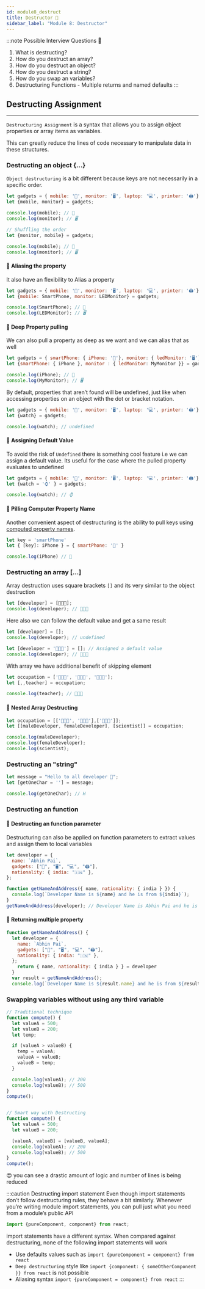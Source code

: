 ```yaml
---
id: module8_destruct
title: Destructor 🔨
sidebar_label: "Module 8: Destructor"
---
```


:::note Possible Interview Questions 🔎
1. What is destructing?
2. How do you destruct an array?
3. How do you destruct an object?
4. How do you destruct a string?
5. How do you swap an variables?
6. Destructuring Functions - Multiple returns and named defaults
:::

## Destructing Assignment
----

`Destructuring Assignment` is a syntax that allows you to assign object properties or array items as variables. 

This can greatly reduce the lines of code necessary to manipulate data in these structures. 

### Destructing an object {...}

`Object destructuring` is a bit different because keys are not necessarily in a specific order.

```js
let gadgets = { mobile: '📱', monitor: '🖥', laptop: '💻', printer: '🖨'};
let {mobile, monitor} = gadgets;

console.log(mobile); // 📱
console.log(monitor); // 🖥

// Shuffling the order 
let {monitor, mobile} = gadgets;

console.log(mobile); // 📱
console.log(monitor); // 🖥
```

#### 🔸 Aliasing the property

It also have an flexibility to Alias a property

```js
let gadgets = { mobile: '📱', monitor: '🖥', laptop: '💻', printer: '🖨'};
let {mobile: SmartPhone, monitor: LEDMonitor} = gadgets;

console.log(SmartPhone); // 📱
console.log(LEDMonitor); // 🖥
```
#### 🔸 Deep Property pulling 

We can also pull a property as deep as we want and we can alias that as well

```js
let gadgets = { smartPhone: { iPhone: '📱'}, monitor: { ledMonitor: '🖥'}};
let {smartPhone: { iPhone }, monitor : { ledMonitor: MyMonitor }} = gadgets;

console.log(iPhone); // 📱
console.log(MyMonitor); // 🖥
```

By default, properties that aren’t found will be undefined, just like when accessing properties on an object with the dot or bracket notation.

```js
let gadgets = { mobile: '📱', monitor: '🖥', laptop: '💻', printer: '🖨'};
let {watch} = gadgets;

console.log(watch); // undefined
```

#### 🔸 Assigning Default Value

To avoid the risk of `Undefined` there is something cool feature i.e we can assign a default value. Its useful for the case where the pulled property evaluates to undefined

```js
let gadgets = { mobile: '📱', monitor: '🖥', laptop: '💻', printer: '🖨'};
let {watch = '⌚️' } = gadgets;

console.log(watch); // ⌚️
```

#### 🔸 Pilling Computer Property Name

Another convenient aspect of destructuring is the ability to pull keys using [computed property names](module3_object#-computed-properties).


```js
let key = 'smartPhone'
let { [key]: iPhone } = { smartPhone: '📱' }

console.log(iPhone) // 📱
```

### Destructing an array [...]

Array destruction uses square brackets `[]` and its very similar to the object destruction 

```js
let [developer] = [👨🏻‍💻];
console.log(developer); // 👨🏻‍💻
```

Here also we can follow the default value and get a same result

```js 
let [developer] = [];
console.log(developer); // undefined 

let [developer = '👩🏻‍💻'] = []; // Assigned a default value
console.log(developer); // 👩🏻‍💻 
```

With array we have additional benefit of skipping element

```js
let occupation = ['👩🏻‍🔬', '🧑🏻‍💻', '👨🏻‍🏫'];
let [,,teacher] = occupation;

console.log(teacher); // 👨🏻‍🏫
```

#### 🔸 Nested Array Destructing
```js
let occupation = [['👨🏻‍💻', '👩🏻‍💻'],['👩🏻‍🔬']];
let [[maleDeveloper, femaleDeveloper], [scientist]] = occupation;

console.log(maleDeveloper);
console.log(femaleDeveloper);
console.log(scientist);
```


###  Destructing an "string"

```js
let message = "Hello to all developer 👋";
let [getOneChar = ''] = message;

console.log(getOneChar); // H
```

### Destructing an function 

#### 🔸 Destructing an function parameter

Destructuring can also be applied on function parameters to extract values and assign them to local variables

```js
let developer = {
  name: `Abhin Pai`,
  gadgets: ["📱", "🖥", "💻", "🖨"],
  nationality: { india: "🇮🇳" },
};

function getNameAndAddress({ name, nationality: { india } }) {
  console.log(`Developer Name is ${name} and he is from ${india}`);
}
getNameAndAddress(developer); // Developer Name is Abhin Pai and he is from 🇮🇳
```

#### 🔸 Returning multiple property

```js
function getNameAndAddress() {
  let developer = {
    name: `Abhin Pai`,
    gadgets: ["📱", "🖥", "💻", "🖨"],
    nationality: { india: "🇮🇳" },
  };
    return { name, nationality: { india } } = developer
  }
  var result = getNameAndAddress(); 
  console.log(`Developer Name is ${result.name} and he is from ${result.india}`);
```

### Swapping variables without using any third variable

```js 
// Traditional technique
function compute() {
  let valueA = 500;
  let valueB = 200;
  let temp;

  if (valueA > valueB) {
    temp = valueA;
    valueA = valueB;
    valueB = temp;
  }

  console.log(valueA); // 200
  console.log(valueB); // 500
}
compute();


// Smart way with Destructing
function compute() {
  let valueA = 500;
  let valueB = 200;

  [valueA, valueB] = [valueB, valueA];
  console.log(valueA); // 200
  console.log(valueB); // 500
}
compute();
```

😍 you can see a drastic amount of logic and number of lines is being reduced 


:::caution Destructing import statement
Even though import statements don’t follow destructuring rules, they behave a bit similarly. Whenever you’re writing module import statements, you can pull just what you need from a module’s public API

```js
import {pureComponent, component} from react;
```
import statements have a different syntax. When compared against destructuring, none of the following import statements will work

* Use defaults values such as `import {pureComponent = component} from react` 
* `Deep destructuring` style like `import {component: { someOtherComponent }} from react` is not possible 
* Aliasing syntax `import {pureComponent = component} from react`
:::
